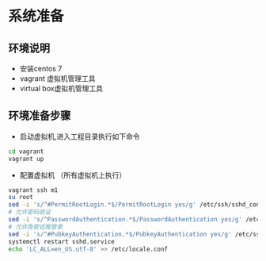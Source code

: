 # 系统准备

## 环境说明


* 安装centos 7
* vagrant 虚拟机管理工具
* virtual box虚拟机管理工具


## 环境准备步骤


* 启动虚拟机,进入工程目录执行如下命令  
```bash
cd vagrant
vagrant up
```

* 配置虚拟机 （所有虚拟机上执行）   
```bash 
vagrant ssh m1
su root 
sed -i 's/^#PermitRootLogin.*$/PermitRootLogin yes/g' /etc/ssh/sshd_config
# 允许密码验证
sed -i 's/^PasswordAuthentication.*$/PasswordAuthentication yes/g' /etc/ssh/sshd_config
# 允许免密远程登录
sed -i 's/^#PubkeyAuthentication.*$/PubkeyAuthentication yes/g' /etc/ssh/sshd_config
systemctl restart sshd.service
echo 'LC_ALL=en_US.utf-8' >> /etc/locale.conf
```